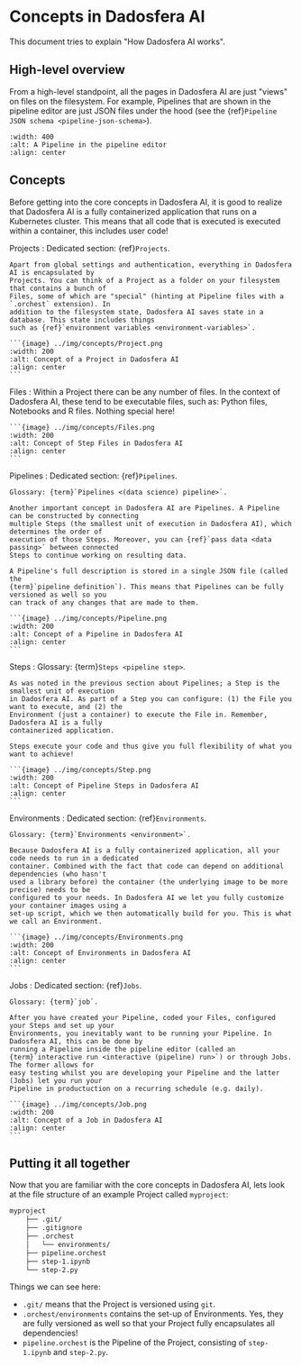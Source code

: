 # Concepts in Dadosfera AI

This document tries to explain "How Dadosfera AI works".

## High-level overview

From a high-level standpoint, all the pages in Dadosfera AI are just "views" on files on the filesystem.
For example, Pipelines that are shown in the pipeline editor are just JSON files under the hood (see
the {ref}`Pipeline JSON schema <pipeline-json-schema>`).

```{image} ../img/pipeline.png
:width: 400
:alt: A Pipeline in the pipeline editor
:align: center
```

## Concepts

Before getting into the core concepts in Dadosfera AI, it is good to realize that Dadosfera AI is a fully
containerized application that runs on a Kubernetes cluster. This means that all code that is
executed is executed within a container, this includes user code!

Projects
: Dedicated section: {ref}`Projects`.

    Apart from global settings and authentication, everything in Dadosfera AI is encapsulated by
    Projects. You can think of a Project as a folder on your filesystem that contains a bunch of
    Files, some of which are "special" (hinting at Pipeline files with a `.orchest` extension). In
    addition to the filesystem state, Dadosfera AI saves state in a database. This state includes things
    such as {ref}`environment variables <environment-variables>`.

    ```{image} ../img/concepts/Project.png
    :width: 200
    :alt: Concept of a Project in Dadosfera AI
    :align: center
    ```

Files
: Within a Project there can be any number of files. In the context of Dadosfera AI, these tend to be
executable files, such as: Python files, Notebooks and R files. Nothing special here!

    ```{image} ../img/concepts/Files.png
    :width: 200
    :alt: Concept of Step Files in Dadosfera AI
    :align: center
    ```

Pipelines
: Dedicated section: {ref}`Pipelines`.

    Glossary: {term}`Pipelines <(data science) pipeline>`.

    Another important concept in Dadosfera AI are Pipelines. A Pipeline can be constructed by connecting
    multiple Steps (the smallest unit of execution in Dadosfera AI), which determines the order of
    execution of those Steps. Moreover, you can {ref}`pass data <data passing>` between connected
    Steps to continue working on resulting data.

    A Pipeline's full description is stored in a single JSON file (called the
    {term}`pipeline definition`). This means that Pipelines can be fully versioned as well so you
    can track of any changes that are made to them.

    ```{image} ../img/concepts/Pipeline.png
    :width: 200
    :alt: Concept of a Pipeline in Dadosfera AI
    :align: center
    ```

Steps
: Glossary: {term}`Steps <pipeline step>`.

    As was noted in the previous section about Pipelines; a Step is the smallest unit of execution
    in Dadosfera AI. As part of a Step you can configure: (1) the File you want to execute, and (2) the
    Environment (just a container) to execute the File in. Remember, Dadosfera AI is a fully
    containerized application.

    Steps execute your code and thus give you full flexibility of what you want to achieve!

    ```{image} ../img/concepts/Step.png
    :width: 200
    :alt: Concept of Pipeline Steps in Dadosfera AI
    :align: center
    ```

Environments
: Dedicated section: {ref}`Environments`.

    Glossary: {term}`Environments <environment>`.

    Because Dadosfera AI is a fully containerized application, all your code needs to run in a dedicated
    container. Combined with the fact that code can depend on additional dependencies (who hasn't
    used a library before) the container (the underlying image to be more precise) needs to be
    configured to your needs. In Dadosfera AI we let you fully customize your container images using a
    set-up script, which we then automatically build for you. This is what we call an Environment.

    ```{image} ../img/concepts/Environments.png
    :width: 200
    :alt: Concept of Environments in Dadosfera AI
    :align: center
    ```

Jobs
: Dedicated section: {ref}`Jobs`.

    Glossary: {term}`job`.

    After you have created your Pipeline, coded your Files, configured your Steps and set up your
    Environments, you inevitably want to be running your Pipeline. In Dadosfera AI, this can be done by
    running a Pipeline inside the pipeline editor (called an
    {term}`interactive run <interactive (pipeline) run>`) or through Jobs. The former allows for
    easy testing whilst you are developing your Pipeline and the latter (Jobs) let you run your
    Pipeline in productuction on a recurring schedule (e.g. daily).

    ```{image} ../img/concepts/Job.png
    :width: 200
    :alt: Concept of a Job in Dadosfera AI
    :align: center
    ```

## Putting it all together

Now that you are familiar with the core concepts in Dadosfera AI, lets look at the file structure of an
example Project called `myproject`:

```bash
myproject
    ├── .git/
    ├── .gitignore
    ├── .orchest
    │   └── environments/
    ├── pipeline.orchest
    ├── step-1.ipynb
    └── step-2.py
```

Things we can see here:

- `.git/` means that the Project is versioned using `git`.
- `.orchest/environments` contains the set-up of Environments. Yes, they are fully versioned as well
  so that your Project fully encapsulates all dependencies!
- `pipeline.orchest` is the Pipeline of the Project, consisting of `step-1.ipynb` and `step-2.py`.
